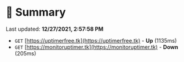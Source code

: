# 📖 Summary
Last updated: **12/27/2021, 2:57:58 PM**

- `GET` [https://uptimerfree.tk](https://uptimerfree.tk) - **Up** (1135ms)
- `GET` [https://monitoruptimer.tk](https://monitoruptimer.tk) - **Down** (205ms)
